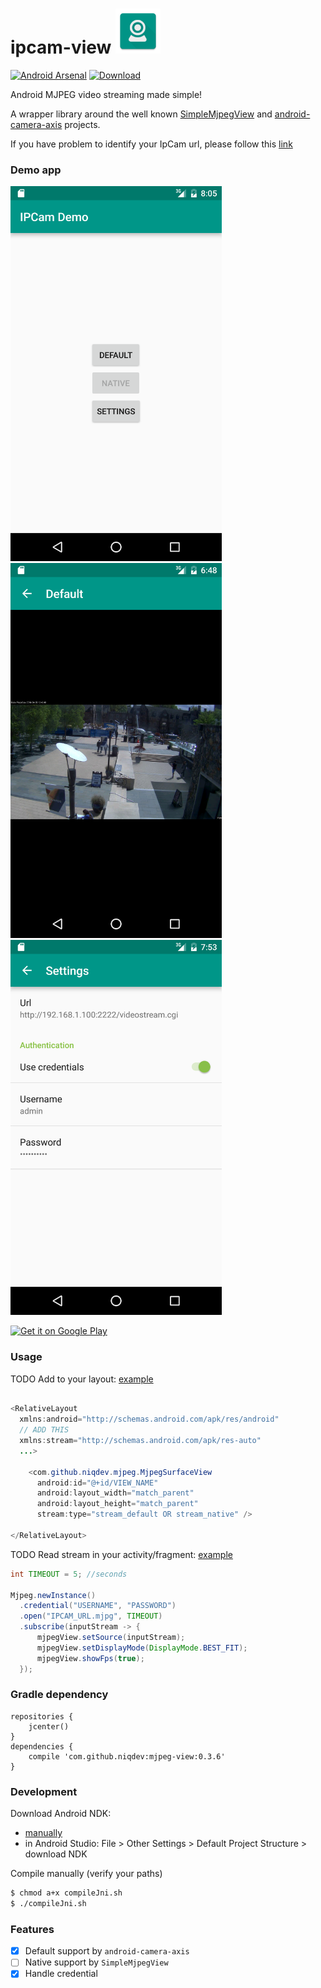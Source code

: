 # ipcam-view ![ipcam-view](images/logo.png)

[![Android Arsenal](https://img.shields.io/badge/Android%20Arsenal-ipcam--view-brightgreen.svg?style=flat)](http://android-arsenal.com/details/1/3358)
[![Download](https://api.bintray.com/packages/niqdev/maven/mjpeg-view/images/download.svg)](https://bintray.com/niqdev/maven/mjpeg-view/_latestVersion)

Android MJPEG video streaming made simple!

A wrapper library around the well known [SimpleMjpegView](https://bitbucket.org/neuralassembly/simplemjpegview) and [android-camera-axis](https://code.google.com/archive/p/android-camera-axis/) projects.

If you have problem to identify your IpCam url, please follow this [link](https://github.com/niqdev/ipcam-view/wiki)

### Demo app

<img src="images/screenshot-main.png" alt="main" height="600" />
<img src="images/screenshot-default.png" alt="default" height="600" />

<img src="images/screenshot-settings.png" alt="settings" height="600" />

<a href='https://play.google.com/store/apps/details?id=com.github.niqdev.ipcam&utm_source=global_co&utm_medium=prtnr&utm_content=Mar2515&utm_campaign=PartBadge&pcampaignid=MKT-Other-global-all-co-prtnr-ap-PartBadge-Mar2515-1'><img alt='Get it on Google Play' src='https://play.google.com/intl/en_us/badges/images/apps/en-play-badge.png' width="200"/></a>

### Usage

TODO
Add to your layout: [example](app/src/main/res/layout/activity_ipcam_default.xml)
```java

<RelativeLayout
  xmlns:android="http://schemas.android.com/apk/res/android"
  // ADD THIS
  xmlns:stream="http://schemas.android.com/apk/res-auto"
  ...>

    <com.github.niqdev.mjpeg.MjpegSurfaceView
      android:id="@+id/VIEW_NAME"
      android:layout_width="match_parent"
      android:layout_height="match_parent"
      stream:type="stream_default OR stream_native" />

</RelativeLayout>
```

TODO
Read stream in your activity/fragment: [example](app/src/main/java/com/github/niqdev/ipcam/IpCamDefaultActivity.java)
```java
int TIMEOUT = 5; //seconds

Mjpeg.newInstance()
  .credential("USERNAME", "PASSWORD")
  .open("IPCAM_URL.mjpg", TIMEOUT)
  .subscribe(inputStream -> {
      mjpegView.setSource(inputStream);
      mjpegView.setDisplayMode(DisplayMode.BEST_FIT);
      mjpegView.showFps(true);
  });
```

### Gradle dependency
```
repositories {
    jcenter()
}
dependencies {
    compile 'com.github.niqdev:mjpeg-view:0.3.6'
}
```

### Development
Download Android NDK:
* [manually](http://developer.android.com/ndk/downloads/index.html#download)
* in Android Studio: File > Other Settings > Default Project Structure > download NDK 

Compile manually (verify your paths)
```bash
$ chmod a+x compileJni.sh
$ ./compileJni.sh
```

### Features
- [x] Default support by `android-camera-axis`
- [ ] Native support by `SimpleMjpegView`
- [x] Handle credential
